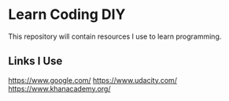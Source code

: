 # Learn Coding DIY
This repository will contain resources I use to learn programming.

## Links I Use
https://www.google.com/
https://www.udacity.com/
https://www.khanacademy.org/
